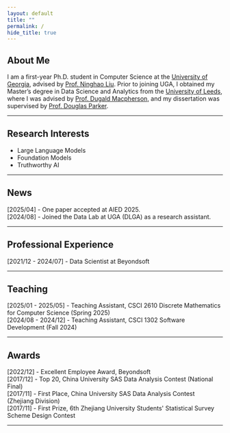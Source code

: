 ```yaml
---
layout: default
title: ""
permalink: /
hide_title: true
---
```


## About Me

I am a first-year Ph.D. student in Computer Science at the [University of Georgia](https://www.uga.edu/), advised by [Prof. Ninghao Liu](https://cobweb.cs.uga.edu/~ninghaoliu/). Prior to joining UGA, I obtained my Master’s degree in Data Science and Analytics from the [University of Leeds](https://www.leeds.ac.uk/), where I was advised by [Prof. Dugald Macpherson](https://eps.leeds.ac.uk/maths/staff/4056/professor-dugald-macpherson), and my dissertation was supervised by [Prof. Douglas Parker](https://eps.leeds.ac.uk/maths/staff/9226/douglas-parker).

---

## Research Interests

- Large Language Models  
- Foundation Models 
- Truthworthy AI

---

## News

[2025/04] - One paper accepted at AIED 2025.  
[2024/08] - Joined the Data Lab at UGA (DLGA) as a research assistant.

---

## Professional Experience

[2021/12 - 2024/07] - Data Scientist at Beyondsoft

---

## Teaching
[2025/01 - 2025/05] - Teaching Assistant, CSCI 2610 Discrete Mathematics for Computer Science (Spring 2025)  
[2024/08 - 2024/12] - Teaching Assistant, CSCI 1302 Software Development (Fall 2024)

---

## Awards

[2022/12] - Excellent Employee Award, Beyondsoft  
[2017/12] - Top 20, China University SAS Data Analysis Contest (National Final)  
[2017/11] - First Place, China University SAS Data Analysis Contest (Zhejiang Division)  
[2017/11] - First Prize, 6th Zhejiang University Students' Statistical Survey Scheme Design Contest

---

